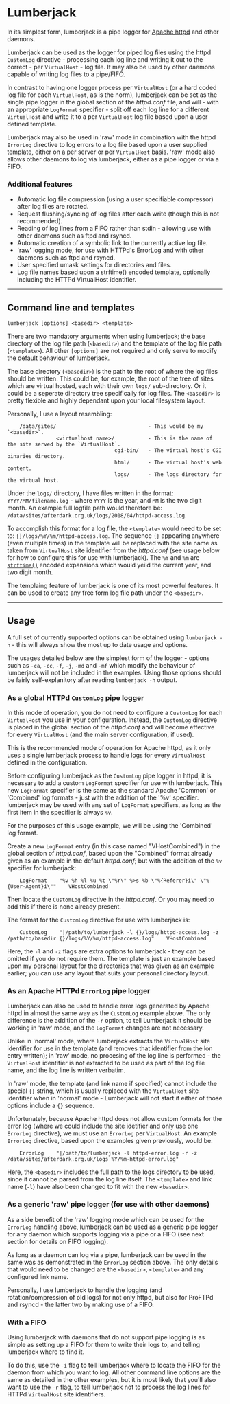 # Lumberjack
In its simplest form, lumberjack is a pipe logger for [Apache httpd](http://httpd.apache.org/) and other daemons.

Lumberjack can be used as the logger for piped log files using the httpd `CustomLog` directive - processing each log line and writing it out to the correct - per `VirtualHost` - log file.  It may also be used by other daemons capable of writing log files to a pipe/FIFO.

In contrast to having one logger process per `VirtualHost` (or a hard coded log file for each `VirtualHost`, as is the norm), lumberjack can be set as the single pipe logger in the global section of the *httpd.conf* file, and will - with an appropriate `LogFormat` specifier - split off each log line for a different `VirtualHost` and write it to a per `VirtualHost` log file based upon a user defined template.

Lumberjack may also be used in 'raw' mode in combination with the httpd `ErrorLog` directive to log errors to a log file based upon a user supplied template, either on a per server or per `VirtualHost` basis.  'raw' mode also allows other daemons to log via lumberjack, either as a pipe logger or via a FIFO.

### Additional features
  * Automatic log file compression (using a user specifiable compressor) after log files are rotated.
  * Request flushing/syncing of log files after each write (though this is not recommended).
  * Reading of log lines from a FIFO rather than stdin - allowing use with other daemons such as ftpd and rsyncd.
  * Automatic creation of a symbolic link to the currently active log file.
  * 'raw' logging mode, for use with HTTPd's ErrorLog and with other daemons such as ftpd and rsyncd.
  * User specified umask settings for directories and files.
  * Log file names based upon a strftime() encoded template, optionally including the HTTPd VirtualHost identifier.


-----
## Command line and templates
```
lumberjack [options] <basedir> <template>
```
There are two mandatory arguments when using lumberjack; the base directory of the log file path (`<basedir>`) and the template of the log file path (`<template>`).  All other `[options]` are not required and only serve to modify the default behaviour of lumberjack.

The base directory (`<basedir>`) is the path to the root of where the log files should be written.  This could be, for example, the root of the tree of sites which are virtual hosted, each with their own `logs/` sub-directory.  Or it could be a seperate directory tree specifically for log files.  The `<basedir>` is pretty flexible and highly dependant upon your local filesystem layout.

Personally, I use a layout resembling:
```
    /data/sites/                              - This would be my `<basedir>`.
                <virtualhost name>/           - This is the name of the site served by the `VirtualHost`.
                                   cgi-bin/   - The virtual host's CGI binaries directory.
                                   html/      - The virtual host's web content.
                                   logs/      - The logs directory for the virtual host.
```
Under the `logs/` directory, I have files written in the format: `YYYY/MM/filename.log` - where `YYYY` is the year, and `MM` is the two digit month.  An example full logfile path would therefore be: `/data/sites/afterdark.org.uk/logs/2018/04/httpd-access.log`.

To accomplish this format for a log file, the `<template>` would need to be set to: `{}/logs/%Y/%m/httpd-access.log`.  The sequence `{}` appearing anywhere (even multiple times) in the template will be replaced with the site name as taken from `VirtualHost` site identifier from the *httpd.conf* (see usage below for how to configure this for use with lumberjack).  The `%Y` and `%m` are [`strftime()`](http://man7.org/linux/man-pages/man3/strftime.3.html) encoded expansions which would yeild the current year, and two digit month.

The templaing feature of lumberjack is one of its most powerful features.  It can be used to create any free form log file path under the `<basedir>`.


-----
## Usage
A full set of currently supported options can be obtained using `lumberjack -h` - this will always show the most up to date usage and options.

The usages detailed below are the simplest form of the logger - options such as `-ca`, `-cc`, `-f`, `-j`, `-md` and `-mf` which modify the behaviour of lumberjack will not be included in the examples.  Using those options should be fairly self-explanitory after reading `lumberjack -h` output.

### As a global HTTPd `CustomLog` pipe logger
In this mode of operation, you do not need to configure a `CustomLog` for each `VirtualHost` you use in your configuration.  Instead, the `CustomLog` directive is placed in the global section of the *httpd.conf* and will become effective for every `VirtualHost` (and the main server configuration, if used).

This is the recommended mode of operation for Apache httpd, as it only uses a single lumberjack process to handle logs for every `VirtualHost` defined in the configuration.

Before configuring lumberjack as the `CustomLog` pipe logger in httpd, it is necessary to add a custom `LogFormat` specifier for use with lumberjack.  This new `LogFormat` specifier is the same as the standard Apache 'Common' or 'Combined' log formats - just with the addition of the '%v' specifier.  lumberjack may be used with any set of `LogFormat` specifiers, as long as the first item in the specifier is always `%v`.  

For the purposes of this usage example, we will be using the 'Combined' log format.

Create a new `LogFormat` entry (in this case named "VHostCombined") in the global section of *httpd.conf*, based upon the "Combined" format already given as an example in the default *httpd.conf*; but with the addition of the `%v` specifier for lumberjack:

```
    LogFormat    "%v %h %l %u %t \"%r\" %>s %b \"%{Referer}i\" \"%{User-Agent}i\""    VHostCombined
```

Then locate the `CustomLog` directive in the *httpd.conf*.  Or you may need to add this if there is none already present.

The format for the `CustomLog` directive for use with lumberjack is:
```
    CustomLog    "|/path/to/lumberjack -l {}/logs/httpd-access.log -z /path/to/basedir {}/logs/%Y/%m/httpd-access.log"    VHostCombined
```

Here, the `-l` and `-z` flags are extra options to lumberjack - they can be omitted if you do not require them.  The template is just an example based upon my personal layout for the directories that was given as an example earlier; you can use any layout that suits your personal directory layout.


### As an Apache HTTPd `ErrorLog` pipe logger
Lumberjack can also be used to handle error logs generated by Apache httpd in almost the same way as the `CustomLog` example above.  The only difference is the addition of the `-r` option, to tell Lumberjack it should be working in 'raw' mode, and the `LogFormat` changes are not necessary.

Unlike in 'normal' mode, where lumberjack extracts the `VirtualHost` site identifier for use in the template (and removes that identifier from the lon entry written); in 'raw' mode, no procesing of the log line is performed - the `VirtualHost` identifier is not extracted to be used as part of the log file name, and the log line is written verbatim.

In 'raw' mode, the template (and link name if specified) cannot include the special `{}` string, which is usually replaced with the `VirtualHost` site identifier when in 'normal' mode - Lumberjack will not start if either of those options include a `{}` sequence.

Unfortunately, because Apache httpd does not allow custom formats for the error log (where we could include the site idetifier and only use one `ErrorLog` directive), we must use an `ErrorLog` per `VirtualHost`.  An example `ErrorLog` directive, based upon the examples given previously, would be:
```
    ErrorLog    "|/path/to/lumberjack -l httpd-error.log -r -z /data/sites/afterdark.org.uk/logs %Y/%m-httpd-error.log"
```

Here, the `<basedir>` includes the full path to the logs directory to be used, since it cannot be parsed from the log line itself.  The `<template>` and link name (`-l`) have also been changed to fit with the new `<basedir>`.

### As a generic 'raw' pipe logger (for use with other daemons)
As a side benefit of the 'raw' logging mode which can be used for the `ErrorLog` handling above, lumberjack can be used as a generic pipe logger for any daemon which supports logging via a pipe or a FIFO (see next section for details on FIFO logging).

As long as a daemon can log via a pipe, lumberjack can be used in the same was as demonstrated in the `ErrorLog` section above.  The only details that would need to be changed are the `<basedir>`, `<template>` and any configured link name.

Personally, I use lumberjack to handle the logging (and rotation/compression of old logs) for not only httpd, but also for ProFTPd and rsyncd - the latter two by making use of a FIFO.

### With a FIFO
Using lumberjack with daemons that do not support pipe logging is as simple as setting up a FIFO for them to write their logs to, and telling lumberjack where to find it.

To do this, use the `-i` flag to tell lumberjack where to locate the FIFO for the daemon from which you want to log.  All other command line options are the same as detailed in the other examples, but it is most likely that you'll also want to use the `-r` flag, to tell lumberjack not to process the log lines for HTTPd `VirtualHost` site identifiers.
